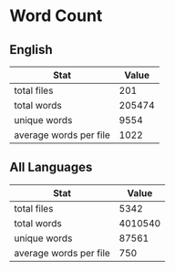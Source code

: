 # Word Count

## English

Stat | Value
---- | -----
total files | 201
total words | 205474
unique words | 9554
average words per file | 1022

## All Languages

Stat | Value
---- | -----
total files | 5342
total words | 4010540
unique words | 87561
average words per file | 750
